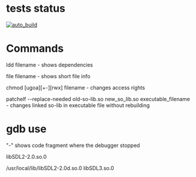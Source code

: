 # tests status
[![auto_build](https://github.com/polinavinograd/courses/actions/workflows/main.yml/badge.svg?branch=main&event=push)](https://github.com/polinavinograd/courses/actions/workflows/main.yml)

# Commands
ldd filename - shows dependencies

file filename - shows short file info

chmod [ugoa][+-][rwx] filename - changes access rights

patchelf --replace-needed old-so-lib.so new_so_lib.so executable_filename - changes linked so-lib in executable file without rebuilding

# gdb use
"-" shows code fragment where the debugger stopped

libSDL2-2.0.so.0

/usr/local/lib/libSDL2-2.0d.so.0
libSDL3.so.0